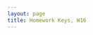 ```yaml
---
layout: page
title: Homework Keys, W16
---
```


<!--

* [HW 6.2](HW6_2_noPrint.pdf){:target="_blank"}
* [HW 6.1](HW6_1_noPrint.pdf){:target="_blank"}
* [HW 5.3](HW5_3_noPrint.pdf){:target="_blank"}
* [HW 5.1-5.2](HW5_1_2_noPrint.pdf){:target="_blank"}
* [HW 4.6](HW4_6_noPrint.pdf){:target="_blank"}
* [HW 4.4-4.5](HW4_4_5_noPrint.pdf){:target="_blank"}
* [HW 4.2-4.3](HW4_2_3_noPrint.pdf){:target="_blank"}
* [HW 4.1](HW4_1_noPrint.pdf){:target="_blank"}
* [HW 3.3](HW3_3a_noPrint.pdf){:target="_blank"} 
* [HW 3.2](HW3_2_noPrint.pdf){:target="_blank"}
* [HW 3.1](HW3_1_noPrint.pdf){:target="_blank"}
* [HW 2.7](HW2_7_noPrint.pdf){:target="_blank"}
* [HW 2.6](HW2_6_noPrint.pdf){:target="_blank"}
* [HW 2.5](HW2_5_noPrint.pdf){:target="_blank"}
* [HW 2.4](HW2_4_noPrint.pdf){:target="_blank"}
* [HW 2.1-2.3](HW2_1_3_noPrint.pdf){:target="_blank"}
* [HW 1.2](HW1_2_noPrint.pdf){:target="_blank"}
* [HW 1.1](HW1_1_noPrint.pdf){:target="_blank"}

-->

